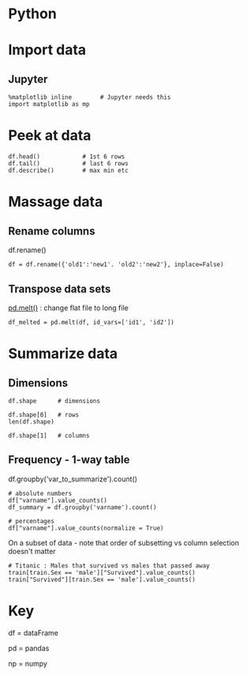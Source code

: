 # Python

# Import data

## Jupyter
```
%matplotlib inline        # Jupyter needs this
import matplotlib as mp
```

# Peek at data
```
df.head()            # 1st 6 rows
df.tail()            # last 6 rows
df.describe()        # max min etc
```

# Massage data

## Rename columns
df.rename()
```
df = df.rename({'old1':'new1'. 'old2':'new2'}, inplace=False) 
```

## Transpose data sets
[pd.melt()](https://pandas.pydata.org/pandas-docs/stable/generated/pandas.melt.html) : change flat file to long file
```
df_melted = pd.melt(df, id_vars=['id1', 'id2'])
```

# Summarize data

## Dimensions
```
df.shape      # dimensions

df.shape[0]   # rows
len(df.shape)

df.shape[1]   # columns
```

## Frequency - 1-way table
df.groupby('var_to_summarize').count()
```
# absolute numbers
df["varname"].value_counts()
df_summary = df.groupby('varname').count()

# percentages
df["varname"].value_counts(normalize = True)
```

On a subset of data - note that order of subsetting vs column selection doesn't matter
```
# Titanic : Males that survived vs males that passed away
train[train.Sex == 'male']["Survived"].value_counts()
train["Survived"][train.Sex == 'male'].value_counts()
```



# Key

df = dataFrame


pd = pandas

np = numpy
